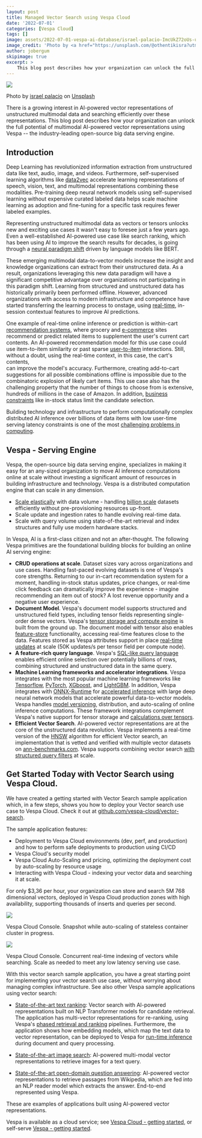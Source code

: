 ```yaml
---
layout: post
title: Managed Vector Search using Vespa Cloud 
date: '2022-07-01'
categories: [Vespa Cloud]
tags: []
image: assets/2022-07-01-vespa-ai-database/israel-palacio-ImcUkZ72oUs-unsplash.jpg
image_credit: 'Photo by <a href="https://unsplash.com/@othentikisra?utm_source=unsplash&utm_medium=referral&utm_content=creditCopyText">israel palacio</a> on <a href="https://unsplash.com/photos/ImcUkZ72oUs?utm_source=unsplash&utm_medium=referral&utm_content=creditCopyText">Unsplash</a>'
author: jobergum
skipimage: true
excerpt: >
    This blog post describes how your organization can unlock the full potential of multimodal AI-powered vector representations using Vespa -- the industry-leading open-source big data serving engine.
---
```


<img src="/assets/2022-07-01-vespa-ai-database/israel-palacio-ImcUkZ72oUs-unsplash.jpg"/>
<p class="image-credit">
Photo by <a href="https://unsplash.com/@othentikisra?utm_source=unsplash&utm_medium=referral&utm_content=creditCopyText">israel palacio</a> on <a href="https://unsplash.com/?utm_source=unsplash&utm_medium=referral&utm_content=creditCopyText">Unsplash</a>
</p>

There is a growing interest in AI-powered vector representations of unstructured multimodal data 
and searching efficiently over these representations. This blog post describes how your organization can unlock the full potential of multimodal AI-powered vector representations using Vespa -- the industry-leading open-source big data serving engine. 

## Introduction

Deep Learning has revolutionized information extraction from unstructured data like text, audio, image, and videos. 
Furthermore,  self-supervised learning algorithms like [data2vec](https://ai.facebook.com/blog/the-first-high-performance-self-supervised-algorithm-that-works-for-speech-vision-and-text/) 
accelerate learning representations of speech, vision, text, and multimodal representations 
combining these modalities. Pre-training deep neural network models using self-supervised
learning without expensive curated labeled data helps scale machine learning as 
adoption and fine-tuning for a specific task requires fewer labeled examples. 

Representing unstructured multimodal data as vectors or tensors unlocks new and exciting use cases 
it wasn't easy to foresee just a few years ago. Even a well-established AI-powered use case like 
search ranking, which has been using AI to improve the search results for decades, 
is going through a [neural paradigm shift](https://blog.vespa.ai/pretrained-transformer-language-models-for-search-part-1/) 
driven by language models like BERT.

These emerging multimodal data-to-vector models increase the insight and knowledge organizations can 
extract from their unstructured data. As a result, organizations leveraging this 
new data paradigm will have a significant competitive advantage over organizations 
not participating in this paradigm shift. 
Learning from structured and unstructured data has historically
primarily been performed offline. 
However, advanced organizations with access to modern infrastructure 
and competence have started transferring the learning process to onstage, 
using [real-time](https://huyenchip.com/2022/01/02/real-time-machine-learning-challenges-and-solutions.html), 
in-session contextual features to improve AI predictions. 

One example of real-time online inference or prediction is within-cart 
[recommendation systems](https://docs.vespa.ai/en/tutorials/news-1-getting-started.html), 
where grocery and [e-commerce](https://blog.vespa.ai/e-commerce-search-and-recommendation-with-vespaai/) sites recommend or predict 
related items to supplement the user's current cart contents. 
An AI-powered recommendation model for this use case could use item-to-item similarity 
or past sparse [user-to-item](https://docs.vespa.ai/en/tutorials/news-1-getting-started.html) interactions. 
Still, without a doubt, using the real-time context, in this case, the cart's contents,  
can improve the model's accuracy. Furthermore, 
creating add-to-cart suggestions for all possible combinations offline is impossible 
due to the combinatoric explosion of likely cart items. 
This use case also has the challenging property that the number of things to choose from is extensive, 
hundreds of millions in the case of Amazon. In addition, [business constraints](https://blog.vespa.ai/constrained-approximate-nearest-neighbor-search/) like in-stock status limit the candidate selection.  

Building technology and infrastructure to perform computationally complex distributed AI inference 
over billions of data items with low user-time serving latency constraints 
is one of the most [challenging problems in computing](https://blog.vespa.ai/the-hardest-problem-in-computing/).  

## Vespa - Serving Engine
Vespa, the open-source big data serving engine, specializes in making it easy for an 
any-sized organization to move AI inference computations online at scale without investing a significant amount of resources in building infrastructure and technology. Vespa is a distributed computation engine that can scale in any dimension. 

- [Scale elastically](https://docs.vespa.ai/en/elasticity.html) with data volume  - handling [billion scale](https://blog.vespa.ai/vespa-hybrid-billion-scale-vector-search/) 
datasets efficiently without pre-provisioning resources up-front. 
- Scale update and ingestion rates to handle evolving real-time data.  
- Scale with query volume using state-of-the-art retrieval and index structures and fully use modern hardware stacks.  

In Vespa, AI is a first-class citizen and not an after-thought. The following Vespa primitives are the 
foundational building blocks for building an online AI serving engine:

- **CRUD operations at scale**. Dataset sizes vary across organizations and use cases. Handling fast-paced evolving datasets is one of Vespa's core strengths. Returning to our in-cart recommendation system for a moment, handling in-stock status updates, price changes, or real-time click feedback can dramatically improve the experience - imagine recommending an item out of stock? A lost revenue opportunity and a negative user experience. 
- **Document Model**. Vespa's document model supports structured and unstructured field types, including tensor fields representing single-order dense vectors. Vespa's [tensor storage and compute engine](https://blog.vespa.ai/computing-with-tensors/) 
is built from the ground up. 
The document model with tensor also enables [feature-store](https://blog.vespa.ai/parent-child-joins-tensors-content-recommendation/) functionality, accessing real-time features close to the data.
Features stored as Vespa attributes support in place [real-time updates](https://docs.vespa.ai/en/partial-updates.html) 
at scale (50K updates/s per tensor field per compute node). 
- **A feature-rich query language**. Vespa's [SQL-like query language](https://docs.vespa.ai/en/query-language.html) 
enables efficient online selection over potentially billions of rows, combining structured and unstructured data in the same query.
- **Machine Learning frameworks and accelerator integrations**. Vespa integrates with the most popular machine learning frameworks like 
[Tensorflow](https://docs.vespa.ai/en/tensorflow), [PyTorch](https://docs.vespa.ai/en/onnx.html), 
[XGboost](https://docs.vespa.ai/en/xgboost.html), and [LightGBM](https://docs.vespa.ai/en/lightgbm.html). 
In addition, Vespa integrates with [ONNX-Runtime](https://blog.vespa.ai/stateful-model-serving-how-we-accelerate-inference-using-onnx-runtime/) 
for [accelerated inference](https://blog.vespa.ai/ml-model-serving-at-scale/) 
with large deep neural network models that accelerate powerful data-to-vector models.
Vespa handles [model versioning](https://docs.vespa.ai/en/tutorials/models-hot-swap.html),
distribution, and auto-scaling of online inference computations.
These framework integrations complement Vespa's native 
support for tensor storage and [calculations over tensors](https://blog.vespa.ai/computing-with-tensors/). 
- **Efficient Vector Search**. AI-powered vector representations are at the core of the unstructured data revolution. Vespa implements a real-time version of the [HNSW](https://docs.vespa.ai/en/approximate-nn-hnsw.html) algorithm for efficient Vector search, an implementation that is vetted and verified with multiple vector datasets on [ann-benchmarks.com](http://ann-benchmarks.com/). 
Vespa supports combining vector search [with structured query filters](https://blog.vespa.ai/constrained-approximate-nearest-neighbor-search/) at scale. 

 
## Get Started Today with Vector Search using Vespa Cloud. 
We have created a getting started with Vector Search sample application which,
in a few steps, shows you how to deploy your Vector search use case to Vespa Cloud.
Check it out at [github.com/vespa-cloud/vector-search](https://github.com/vespa-cloud/vector-search).

The sample application features:

- Deployment to Vespa Cloud environments (dev, perf, and production) and how to perform safe deployments to production using CI/CD
- Vespa Cloud's security model 
- Vespa Cloud Auto-Scaling and pricing, optimizing the deployment cost by auto-scaling by resource usage 
- Interacting with Vespa Cloud - indexing your vector data and searching it at scale. 

For only $3,36 per hour, your organization can store and search 5M 768 dimensional vectors, 
deployed in Vespa Cloud production zones with high availability, supporting thousands
of inserts and queries per second. 

<img src="/assets/2022-07-01-vespa-ai-database/vespa-vector-cloud-auto-scaling.png"/>
<p class="image-credit">
Vespa Cloud Console. Snapshot while auto-scaling of stateless container cluster in progress.  
</p>


<img src="/assets/2022-07-01-vespa-ai-database/vespa-vector-cloud-concurrency.png"/>
<p class="image-credit">
Vespa Cloud Console. Concurrent real-time indexing of vectors while searching. Scale as needed to 
meet any low latency serving use case. 
</p>

With this vector search sample application, you have a great starting point for 
implementing your vector search use case, without worrying about managing complex infrastructure. 
See also other Vespa sample applications using vector search:

- [State-of-the-art text ranking](https://github.com/vespa-engine/sample-apps/blob/master/msmarco-ranking/passage-ranking-README.md):
Vector search with AI-powered representations built on NLP Transformer models for candidate retrieval.
The application has multi-vector representations for re-ranking, using Vespa's [phased retrieval and ranking](https://docs.vespa.ai/en/phased-ranking.html)
pipelines. Furthermore, the application shows how embedding models, which map the text data to vector representation, can be
deployed to Vespa for [run-time inference](https://blog.vespa.ai/stateless-model-evaluation/) during document and query processing.

- [State-of-the-art image search](https://github.com/vespa-engine/sample-apps/tree/master/text-image-search): AI-powered multi-modal vector representations
to retrieve images for a text query.

- [State-of-the-art open-domain question answering](https://github.com/vespa-engine/sample-apps/tree/master/dense-passage-retrieval-with-ann): AI-powered vector representations
to retrieve passages from Wikipedia, which are fed into an NLP reader model which extracts the answer. End-to-end represented using Vespa.

These are examples of applications built using AI-powered vector representations. 

Vespa is available as a cloud service; see [Vespa Cloud - getting started](https://cloud.vespa.ai/en/getting-started),
or self-serve [Vespa - getting started](https://docs.vespa.ai/en/getting-started.html).
